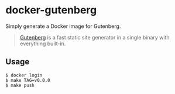# docker-gutenberg

Simply generate a Docker image for Gutenberg.

> [Gutenberg](https://www.getgutenberg.io) is a fast static site generator in a single binary with everything built-in.

## Usage

```console
$ docker login
$ make TAG=v0.0.0
$ make push
```
